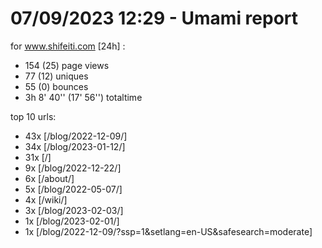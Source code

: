 # 07/09/2023 12:29 - Umami report
for www.shifeiti.com [24h] :

 - 154 (25) page views
 - 77 (12) uniques
 - 55 (0) bounces
 - 3h 8' 40'' (17' 56'') totaltime


top 10 urls:
 - 43x [/blog/2022-12-09/]
 - 34x [/blog/2023-01-12/]
 - 31x [/]
 - 9x [/blog/2022-12-22/]
 - 6x [/about/]
 - 5x [/blog/2022-05-07/]
 - 4x [/wiki/]
 - 3x [/blog/2023-02-03/]
 - 1x [/blog/2023-02-01/]
 - 1x [/blog/2022-12-09/?ssp=1&setlang=en-US&safesearch=moderate]


